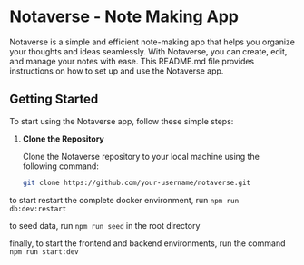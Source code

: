 # Notaverse - Note Making App

Notaverse is a simple and efficient note-making app that helps you organize your thoughts and ideas seamlessly. With Notaverse, you can create, edit, and manage your notes with ease. This README.md file provides instructions on how to set up and use the Notaverse app.

## Getting Started

To start using the Notaverse app, follow these simple steps:

1. **Clone the Repository**

   Clone the Notaverse repository to your local machine using the following command:

   ```bash
   git clone https://github.com/your-username/notaverse.git
   ```

to start restart the complete docker environment, run `npm run db:dev:restart`

to seed data, run `npm run seed` in the root directory

finally, to start the frontend and backend environments, run the command `npm run start:dev`
